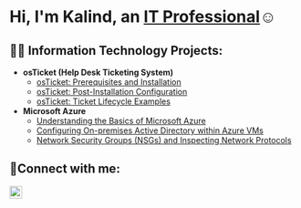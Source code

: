 <h1>Hi, I'm Kalind, an <a href="https://www.linkedin.com/in/kalind-patel-27883467">  IT Professional</a>☺</h1>

<h2>👨‍💻 Information Technology Projects:</h2>

- <b>osTicket (Help Desk Ticketing System)</b>
  - [osTicket: Prerequisites and Installation](https://github.com/patelkalind/osticket-prereqs)
  - [osTicket: Post-Installation Configuration](https://github.com/patelkalind/post-install-config)
  - [osTicket: Ticket Lifecycle Examples](https://github.com/patelkalind/ticket-lifestyle)
- <b>Microsoft Azure</b>
  - [Understanding the Basics of Microsoft Azure](https://github.com/patelkalind/asure-basics) 
  - [Configuring On-premises Active Directory within Azure VMs]()
  - [Network Security Groups (NSGs) and Inspecting Network Protocols](https://github.com/patelkalind/azure-network-protocols)

<h2>🤳Connect with me:</h2>

[<img align="left" alt="Josh | LinkedIn" width="22px" src="https://cdn.jsdelivr.net/npm/simple-icons@v3/icons/linkedin.svg" />][linkedin]

[linkedin]: [(https://www.linkedin.com/in/kalind-patel-27883467)]

<!--
**joshmadakor1/joshmadakor1** is a ✨ _special_ ✨ repository because its `README.md` (this file) appears on your GitHub profile.

Here are some ideas to get you started:

- 🔭 I’m currently working on ...
- 🌱 I’m currently learning ...
- 👯 I’m looking to collaborate on ...
- 🤔 I’m looking for help with ...
- 💬 Ask me about ...
- 📫 How to reach me: ...
- 😄 Pronouns: ...
- ⚡ Fun fact: ...
-->
